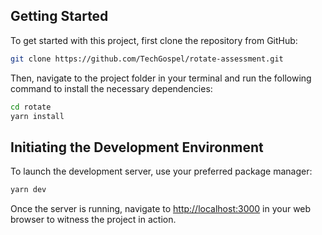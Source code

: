 

## Getting Started

To get started with this project, first clone the repository from GitHub:

```bash
git clone https://github.com/TechGospel/rotate-assessment.git
```

Then, navigate to the project folder in your terminal and run the following command to install the necessary dependencies:

```bash
cd rotate
yarn install
```

## Initiating the Development Environment

To launch the development server, use your preferred package manager:

```bash
yarn dev
```

Once the server is running, navigate to [http://localhost:3000](http://localhost:3000) in your web browser to witness the project in action.